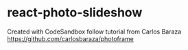 # react-photo-slideshow
Created with CodeSandbox follow tutorial from Carlos Baraza https://github.com/carlosbaraza/photoframe
